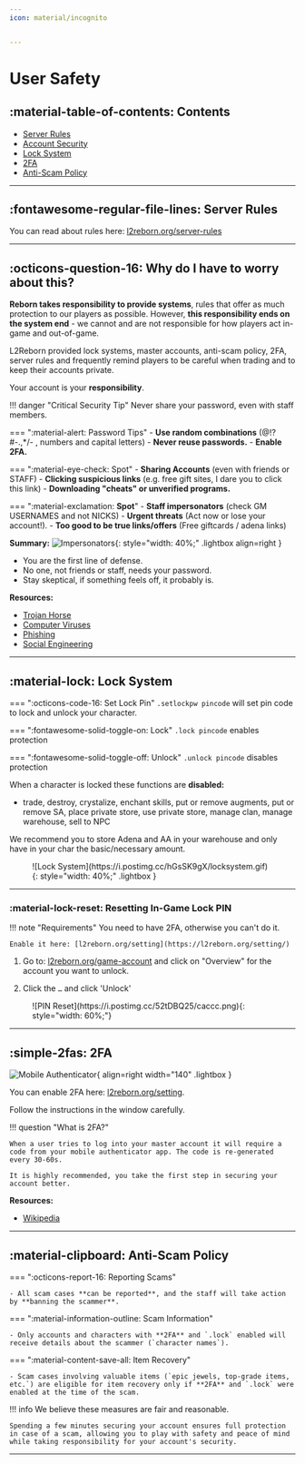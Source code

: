 ```yaml
---
icon: material/incognito


---
```


# User Safety

## :material-table-of-contents: Contents
- [Server Rules](#server-rules)
- [Account Security](#why-do-i-have-to-worry-about-this)
- [Lock System](#lock-system)
- [2FA](#2fa)
- [Anti-Scam Policy](#anti-scam-policy)
<hr>

## :fontawesome-regular-file-lines: Server Rules

You can read about rules here: [l2reborn.org/server-rules](https://l2reborn.org/server-rules/)
<hr>

## :octicons-question-16: Why do I have to worry about this?

**Reborn takes responsibility to provide systems**, rules that offer as much protection to our players as possible. However, **this responsibility ends on the system end** - we cannot and are not responsible for how players act in-game and out-of-game. 

L2Reborn provided lock systems, master accounts, anti-scam policy, 2FA, server rules and frequently remind players to be careful when trading and to keep their accounts private. 

Your account is your **responsibility**.

!!! danger "Critical Security Tip"
    Never share your password, even with staff members.

=== ":material-alert: Password Tips"
    - **Use random combinations** (@!?#-.,*/- , numbers and capital letters)
    - **Never reuse passwords.**
    - **Enable 2FA.**

=== ":material-eye-check: Spot"
    - **Sharing Accounts** (even with friends or STAFF)
    - **Clicking suspicious links** (e.g. free gift sites, I dare you to click this link)
    - **Downloading "cheats" or unverified programs.**

=== ":material-exclamation: **Spot**"
    - **Staff impersonators** (check GM USERNAMES and not NICKS)
    - **Urgent threats** (Act now or lose your account!).
    - **Too good to be true links/offers** (Free giftcards / adena links)


**Summary:**
![Impersonators](https://i.postimg.cc/KvPHW2Wq/fakeimpersonators-1.png){: style="width: 40%;" .lightbox align=right } <br>

- You are the first line of defense.
- No one, not friends or staff, needs your password.
- Stay skeptical, if something feels off, it probably is.

**Resources:**

- [Trojan Horse](https://computer.howstuffworks.com/trojan-horse.htm?s1sid=p72jxahoyuw542hapz3ymntx&srch_tag=cr5h2zidpuzx5tq2happ4z4nbvrw2ac4)
- [Computer Viruses](https://computer.howstuffworks.com/virus.htm?s1sid=eel1e9ghs7mx46h94ct1qipt&srch_tag=zxjxanufcg27gc3f5j5suqausw7tl6lw)
- [Phishing](https://computer.howstuffworks.com/phishing.htm)
- [Social Engineering](https://www.okta.com/identity-101/social-engineering/)
<hr>

## :material-lock: Lock System
=== ":octicons-code-16: Set Lock Pin"
    `.setlockpw pincode` will set pin code to lock and unlock your character.

=== ":fontawesome-solid-toggle-on: Lock"
    `.lock pincode` enables protection

=== ":fontawesome-solid-toggle-off: Unlock"
    `.unlock pincode` disables protection

When a character is locked these functions are **disabled:**

- trade, destroy, crystalize, enchant skills, put or remove augments, put or remove SA, place private store, use private store, manage clan, manage warehouse, sell to NPC

We recommend you to store Adena and AA in your warehouse and only have in your char the basic/necessary amount.
<figure markdown="1">
![Lock System](https://i.postimg.cc/hGsSK9gX/locksystem.gif){: style="width: 40%;" .lightbox }
</figure>
<hr>

### :material-lock-reset: Resetting In-Game Lock PIN
!!! note "Requirements"
    You need to have 2FA, otherwise you can't do it. 
    
    Enable it here: [l2reborn.org/setting](https://l2reborn.org/setting/)

1. Go to: [l2reborn.org/game-account](https://l2reborn.org/game-account/) and click on "Overview" for the account you want to unlock.

2. Click the `…` and click 'Unlock'

<figure markdown="1">
![PIN Reset](https://i.postimg.cc/52tDBQ25/caccc.png){: style="width: 60%;"}
</figure>

<hr>

## :simple-2fas: 2FA
![Mobile Authenticator](https://upload.wikimedia.org/wikipedia/commons/0/0f/Aegis_Authenticator_3.2_screenshot.png){ align=right width="140" .lightbox }

You can enable 2FA here: [l2reborn.org/setting](https://l2reborn.org/setting/). 

Follow the instructions in the window carefully.

!!! question "What is 2FA?"

    When a user tries to log into your master account it will require a code from your mobile authenticator app. The code is re-generated every 30-60s.

    It is highly recommended, you take the first step in securing your account better.

**Resources:**

- [Wikipedia](https://en.wikipedia.org/wiki/Multi-factor_authentication#Mobile_phone-based_authentication)
<hr>

## :material-clipboard: Anti-Scam Policy

=== ":octicons-report-16: Reporting Scams"

    - All scam cases **can be reported**, and the staff will take action by **banning the scammer**.

=== ":material-information-outline: Scam Information"

    - Only accounts and characters with **2FA** and `.lock` enabled will receive details about the scammer (`character names`).

=== ":material-content-save-all: Item Recovery"

    - Scam cases involving valuable items (`epic jewels, top-grade items, etc.`) are eligible for item recovery only if **2FA** and `.lock` were enabled at the time of the scam.

!!! info
    We believe these measures are fair and reasonable. 

    Spending a few minutes securing your account ensures full protection in case of a scam, allowing you to play with safety and peace of mind while taking responsibility for your account's security.


<hr>


